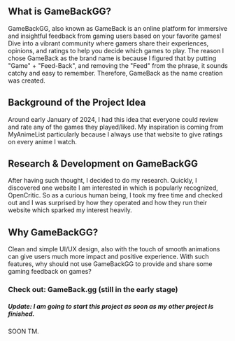 ## What is GameBackGG?
GameBackGG, also known as GameBack is an online platform for immersive and insightful feedback from gaming users based on your favorite games! Dive into a vibrant community where gamers share their experiences, opinions, and ratings to help you decide which games to play. The reason I chose GameBack as the brand name is because I figured that by putting "Game" + "Feed-Back", and removing the "Feed" from the phrase, it sounds catchy and easy to remember. Therefore, GameBack as the name creation was created.

## Background of the Project Idea
Around early January of 2024, I had this idea that everyone could review and rate any of the games they played/liked. My inspiration is coming from MyAnimeList particularly because I always use that website to give ratings on every anime I watch. 

## Research & Development on GameBackGG
After having such thought, I decided to do my research. Quickly, I discovered one website I am interested in which is popularly recognized, OpenCritic. So as a curious human being, I took my free time and checked out and I was surprised by how they operated and how they run their website which sparked my interest heavily.

## Why GameBackGG?
Clean and simple UI/UX design, also with the touch of smooth animations can give users much more impact and positive experience. With such features, why should not use GameBackGG to provide and share some gaming feedback on games? 

### Check out: GameBack.gg (still in the early stage)

##### Update: I am going to start this project as soon as my other project is finished.

SOON TM.
